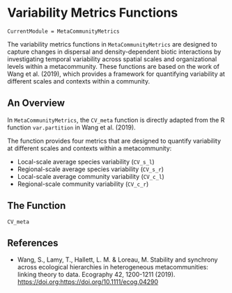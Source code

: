 # Variability Metrics Functions
```@meta
CurrentModule = MetaCommunityMetrics
```

The variability metrics functions in `MetaCommunityMetrics` are designed to capture changes in dispersal and density-dependent biotic interactions by investigating temporal variability across spatial scales and organizational levels within a metacommunity. These functions are based on the work of Wang et al. (2019), which provides a framework for quantifying variability at different scales and contexts within a community.

## An Overview
In `MetaCommunityMetrics`, the `CV_meta` function is directly adapted from the R function `var.partition` in Wang et al. (2019).

The function provides four metrics that are designed to quantify variability at different scales and contexts within a metacommunity:
- Local-scale average species variability (`CV_s_l`)
- Regional-scale average species variability (`CV_s_r`)
- Local-scale average community variability (`CV_c_l`)
- Regional-scale community variability (`CV_c_r`)

## The Function
```@docs
CV_meta
```

## References
- Wang, S., Lamy, T., Hallett, L. M. & Loreau, M. Stability and synchrony across ecological hierarchies in heterogeneous metacommunities: linking theory to data. Ecography 42, 1200-1211 (2019). https://doi.org:https://doi.org/10.1111/ecog.04290

